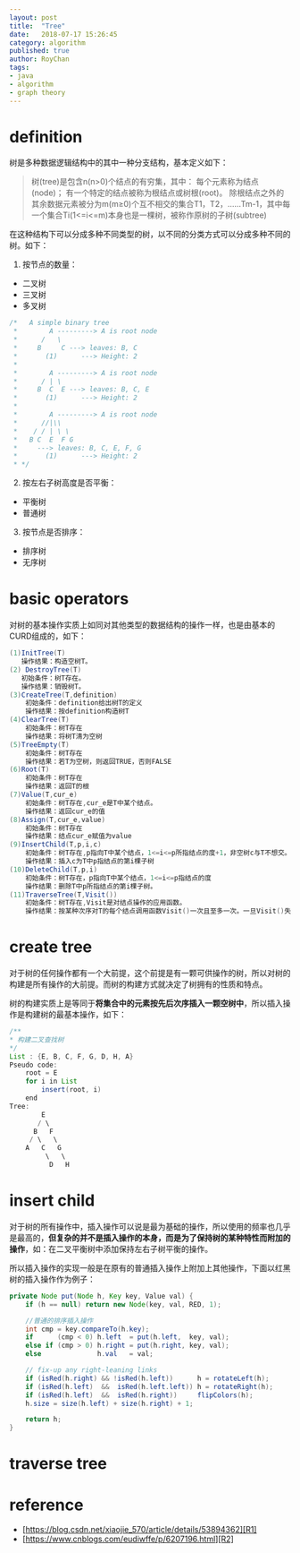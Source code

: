 ```yaml
---
layout: post
title:  "Tree"
date:   2018-07-17 15:26:45
category: algorithm
published: true
author: RoyChan
tags:
- java
- algorithm
- graph theory
---
```


# definition
树是多种数据逻辑结构中的其中一种分支结构，基本定义如下：
> 树(tree)是包含n(n>0)个结点的有穷集，其中：
> 每个元素称为结点(node)；
> 有一个特定的结点被称为根结点或树根(root)。
> 除根结点之外的其余数据元素被分为m(m≥0)个互不相交的集合T1，T2，……Tm-1，其中每一个集合Ti(1<=i<=m)本身也是一棵树，被称作原树的子树(subtree)

在这种结构下可以分成多种不同类型的树，以不同的分类方式可以分成多种不同的树。如下：

1. 按节点的数量：
* 二叉树
* 三叉树
* 多叉树

```java
/*   A simple binary tree
 *        A ---------> A is root node
 *      /   \
 *     B     C ---> leaves: B, C
 *       (1)      ---> Height: 2
 *       
 *        A ---------> A is root node
 *      / | \
 *     B  C  E ---> leaves: B, C, E
 *       (1)      ---> Height: 2  
 *       
 *        A ---------> A is root node
 *      //|\\
 *    / / | \ \
 *   B C  E  F G
 *     ---> leaves: B, C, E, F, G
 *       (1)      ---> Height: 2        
 * */
```


2. 按左右子树高度是否平衡：
* 平衡树
* 普通树

3. 按节点是否排序：
* 排序树
* 无序树

# basic operators
对树的基本操作实质上如同对其他类型的数据结构的操作一样，也是由基本的CURD组成的，如下：
```java
(1)InitTree(T)
   操作结果：构造空树T。
(2) DestroyTree(T)
   初始条件：树T存在。
   操作结果：销毁树T。
(3)CreateTree(T,definition)
    初始条件：definition给出树T的定义
    操作结果：按definition构造树T
(4)ClearTree(T)
    初始条件：树T存在
    操作结果：将树T清为空树
(5)TreeEmpty(T)
    初始条件：树T存在
    操作结果：若T为空树，则返回TRUE，否则FALSE
(6)Root(T)
    初始条件：树T存在
    操作结果：返回T的根
(7)Value(T,cur_e)
    初始条件：树T存在,cur_e是T中某个结点。
    操作结果：返回cur_e的值
(8)Assign(T,cur_e,value)
    初始条件：树T存在
    操作结果：结点cur_e赋值为value
(9)InsertChild(T,p,i,c)
    初始条件：树T存在,p指向T中某个结点，1<=i<=p所指结点的度+1，非空树c与T不想交。
    操作结果：插入c为T中p指结点的第i棵子树
(10)DeleteChild(T,p,i)
    初始条件：树T存在，p指向T中某个结点，1<=i<=p指结点的度
    操作结果：删除T中p所指结点的第i棵子树。
(11)TraverseTree(T,Visit())
    初始条件：树T存在,Visit是对结点操作的应用函数。
    操作结果：按某种次序对T的每个结点调用函数Visit()一次且至多一次。一旦Visit()失败，则操作失败
```

# create tree
对于树的任何操作都有一个大前提，这个前提是有一颗可供操作的树，所以对树的构建是所有操作的大前提。而树的构建方式就决定了树拥有的性质和特点。

树的构建实质上是等同于**将集合中的元素按先后次序插入一颗空树中**，所以插入操作是构建树的最基本操作，如下：
```java
/**
* 构建二叉查找树
*/
List : {E, B, C, F, G, D, H, A}
Pseudo code:
    root = E
    for i in List
        insert(root, i)
    end
Tree: 
        E
       / \
      B   F
     / \   \
    A   C   G
         \   \
          D   H
```

# insert child
对于树的所有操作中，插入操作可以说是最为基础的操作，所以使用的频率也几乎是最高的，**但复杂的并不是插入操作的本身，而是为了保持树的某种特性而附加的操作**，如：在二叉平衡树中添加保持左右子树平衡的操作。

所以插入操作的实现一般是在原有的普通插入操作上附加上其他操作，下面以红黑树的插入操作作为例子：
```java
private Node put(Node h, Key key, Value val) {
    if (h == null) return new Node(key, val, RED, 1);

    //普通的排序插入操作
    int cmp = key.compareTo(h.key);
    if      (cmp < 0) h.left  = put(h.left,  key, val);
    else if (cmp > 0) h.right = put(h.right, key, val);
    else              h.val   = val;

    // fix-up any right-leaning links
    if (isRed(h.right) && !isRed(h.left))      h = rotateLeft(h);
    if (isRed(h.left)  &&  isRed(h.left.left)) h = rotateRight(h);
    if (isRed(h.left)  &&  isRed(h.right))     flipColors(h);
    h.size = size(h.left) + size(h.right) + 1;

    return h;
}
```

# traverse tree



# reference
- [https://blog.csdn.net/xiaojie_570/article/details/53894362][R1]
- [https://www.cnblogs.com/eudiwffe/p/6207196.html][R2]

[R1]:https://blog.csdn.net/xiaojie_570/article/details/53894362
[R2]:https://www.cnblogs.com/eudiwffe/p/6207196.html
